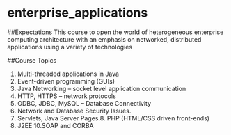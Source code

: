 # enterprise_applications

##Expectations
This course to open the world of heterogeneous enterprise computing
architecture with an emphasis on networked, distributed applications using a variety of
technologies

##Course Topics
1. Multi-threaded applications in Java
2. Event-driven programming (GUIs)
3. Java Networking – socket level application communication
4. HTTP, HTTPS – network protocols
5. ODBC, JDBC, MySQL – Database Connectivity
6. Network and Database Security Issues.
7. Servlets, Java Server Pages.8. PHP (HTML/CSS driven front-ends)
9. J2EE
10.SOAP and CORBA
